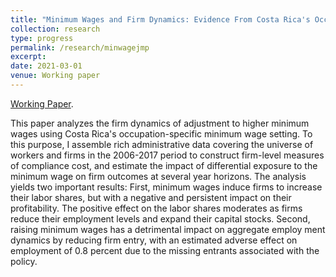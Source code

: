 ```yaml
---
title: "Minimum Wages and Firm Dynamics: Evidence From Costa Rica's Occupation-Based System"
collection: research
type: progress
permalink: /research/minwagejmp
excerpt:
date: 2021-03-01
venue: Working paper
---
```


[Working Paper](https://www.banxico.org.mx/publicaciones-y-prensa/documentos-de-investigacion-del-banco-de-mexico/%7BCC69ACEB-5595-C9BF-ED67-55A91C7E7BDD%7D.pdf).

This paper analyzes the firm dynamics of adjustment to higher minimum wages using Costa Rica's occupation-specific minimum wage setting. To this purpose, I assemble rich administrative data covering the universe of workers and firms in the 2006-2017 period to construct firm-level measures of compliance cost, and estimate the impact of differential exposure to the minimum wage on firm outcomes at several year horizons. The analysis yields two important results: First, minimum wages induce firms to increase their labor shares, but with a negative and persistent impact on their profitability. The positive effect on the labor shares moderates as firms reduce their employment levels and expand their capital stocks. Second, raising minimum wages has a detrimental impact on aggregate employ ment dynamics by reducing firm entry, with an estimated adverse effect on employment of $0.8$ percent due to the missing entrants associated with the policy.
